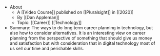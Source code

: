 - About
	- A [[Video Course]] published on [[Pluralsight]] in [[2020]]
	- By [[Dan Appleman]]
	- Topic: [[Career]] [[Technology]]
- Summary: The ways to do long term career planning in technology, but also how to consider alternatives. It is an interesting view on career planning from the perspective of something that should give us money and satisfaction but with consideration that in digital technology most of us sell our time and perishable skills.